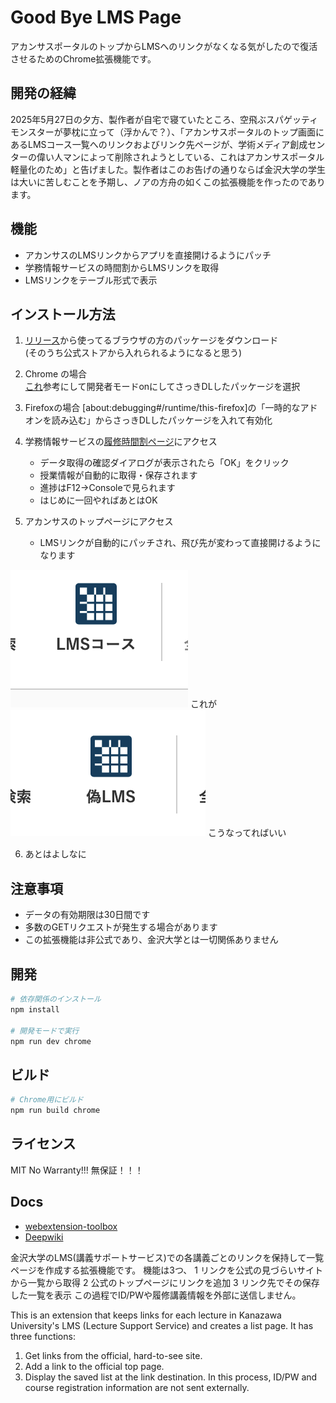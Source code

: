 # Good Bye LMS Page

アカンサスポータルのトップからLMSへのリンクがなくなる気がしたので復活させるためのChrome拡張機能です。

## 開発の経緯

2025年5月27日の夕方、製作者が自宅で寝ていたところ、空飛ぶスパゲッティモンスターが夢枕に立って（浮かんで？）、「アカンサスポータルのトップ画面にあるLMSコース一覧へのリンクおよびリンク先ページが、学術メディア創成センターの偉い人マンによって削除されようとしている、これはアカンサスポータル軽量化のため」と告げました。製作者はこのお告げの通りならば金沢大学の学生は大いに苦しむことを予期し、ノアの方舟の如くこの拡張機能を作ったのであります。

## 機能

- アカンサスのLMSリンクからアプリを直接開けるようにパッチ
- 学務情報サービスの時間割からLMSリンクを取得
- LMSリンクをテーブル形式で表示

## インストール方法

1. [リリース](https://github.com/ogawa3427/goodByeLMSPage/releases)から使ってるブラウザの方のパッケージをダウンロード  
(そのうち公式ストアから入れられるようになると思う)

2. Chrome の場合  
[これ](https://qiita.com/Nozomuts/items/fc1d4f8fc995d830817d#:~:text=%E3%81%A7%E3%81%99%EF%BC%81%0A%E3%82%81%E3%81%A3%E3%81%A1%E3%82%83%E7%B0%A1%E5%8D%98-,%E5%8B%95%E4%BD%9C%E7%A2%BA%E8%AA%8D,-chrome%3A//extensions%20%E3%81%AB)参考にして開発者モードonにしてさっきDLしたパッケージを選択

3. Firefoxの場合
[about:debugging#/runtime/this-firefox]の「一時的なアドオンを読み込む」からさっきDLしたパッケージを入れて有効化

4. 学務情報サービスの[履修時間割ページ](https://eduweb.sta.kanazawa-u.ac.jp/Portal/StudentApp/Regist/RegistList.aspx)にアクセス
   - データ取得の確認ダイアログが表示されたら「OK」をクリック
   - 授業情報が自動的に取得・保存されます
   - 進捗はF12->Consoleで見られます
   - はじめに一回やればあとはOK

5. アカンサスのトップページにアクセス
   - LMSリンクが自動的にパッチされ、飛び先が変わって直接開けるようになります

![これが](./maji.png)
これが
![こうなってればいい](./nise.png)
こうなってればいい

6. あとはよしなに

## 注意事項

- データの有効期限は30日間です
- 多数のGETリクエストが発生する場合があります
- この拡張機能は非公式であり、金沢大学とは一切関係ありません

## 開発

```bash
# 依存関係のインストール
npm install

# 開発モードで実行
npm run dev chrome
```

## ビルド

```bash
# Chrome用にビルド
npm run build chrome
```

## ライセンス

MIT
No Warranty!!! 無保証！！！

## Docs

* [webextension-toolbox](https://github.com/HaNdTriX/webextension-toolbox)
* [Deepwiki](https://deepwiki.com/ogawa3427/goodByeLMSPage)


金沢大学のLMS(講義サポートサービス)での各講義ごとのリンクを保持して一覧ページを作成する拡張機能です。
機能は3つ、
1 リンクを公式の見づらいサイトから一覧から取得
2 公式のトップページにリンクを追加
3 リンク先でその保存した一覧を表示
この過程でID/PWや履修講義情報を外部に送信しません。

This is an extension that keeps links for each lecture in Kanazawa University's LMS (Lecture Support Service) and creates a list page.
It has three functions:
1. Get links from the official, hard-to-see site.
2. Add a link to the official top page.
3. Display the saved list at the link destination.
In this process, ID/PW and course registration information are not sent externally.